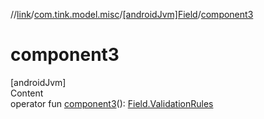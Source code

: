 //[link](../../index.md)/[com.tink.model.misc](../index.md)/[[androidJvm]Field](index.md)/[component3](component3.md)



# component3  
[androidJvm]  
Content  
operator fun [component3](component3.md)(): [Field.ValidationRules](-validation-rules/index.md)  



